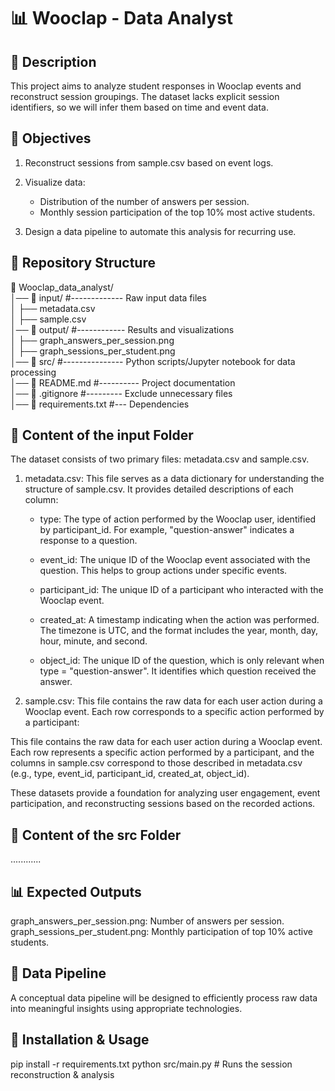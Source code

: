 <h1>📊 Wooclap - Data Analyst</h1>

<h2>📌 Description</h2>

This project aims to analyze student responses in Wooclap events and reconstruct session groupings. The dataset lacks explicit session identifiers, so we will infer them based on time and event data.

<h2>🎯 Objectives</h2>

1. Reconstruct sessions from sample.csv based on event logs.

2. Visualize data:
    - Distribution of the number of answers per session.
    - Monthly session participation of the top 10% most active students.
3. Design a data pipeline to automate this analysis for recurring use.

<h2>📁 Repository Structure</h2>

📂 Wooclap_data_analyst/ <br>
│── 📂 input/ #------------- Raw input data files <br>
│   ├── metadata.csv <br>
│   ├── sample.csv  <br>
│── 📂 output/ #------------ Results and visualizations <br>
│   ├── graph_answers_per_session.png <br>
│   ├── graph_sessions_per_student.png <br>
│── 📂 src/ #--------------- Python scripts/Jupyter notebook for data processing <br>
│── 📜 README.md #---------- Project documentation <br>
│── 📜 .gitignore #--------- Exclude unnecessary files <br>
│── 📜 requirements.txt #--- Dependencies <br>

<h2>📄 Content of the input Folder</h2>

The dataset consists of two primary files: metadata.csv and sample.csv.

1. metadata.csv: This file serves as a data dictionary for understanding the structure of sample.csv. It provides detailed descriptions of each column:

    - type: The type of action performed by the Wooclap user, identified by participant_id. For example, "question-answer" indicates a response to a question.

    - event_id: The unique ID of the Wooclap event associated with the question. This helps to group actions under specific events.

    - participant_id: The unique ID of a participant who interacted with the Wooclap event.

    - created_at: A timestamp indicating when the action was performed. The timezone is UTC, and the format includes the year, month, day, hour, minute, and second.

    - object_id: The unique ID of the question, which is only relevant when type = "question-answer". It identifies which question received the answer.

2. sample.csv: This file contains the raw data for each user action during a Wooclap event. Each row corresponds to a specific action performed by a participant:

This file contains the raw data for each user action during a Wooclap event. Each row represents a specific action performed by a participant, and the columns in sample.csv correspond to those described in metadata.csv (e.g., type, event_id, participant_id, created_at, object_id).

These datasets provide a foundation for analyzing user engagement, event participation, and reconstructing sessions based on the recorded actions.

<h2>📄 Content of the src Folder</h2>

............

<h2>📊 Expected Outputs</h2>

graph_answers_per_session.png: Number of answers per session.
graph_sessions_per_student.png: Monthly participation of top 10% active students.

<h2>🔧 Data Pipeline</h2>

A conceptual data pipeline will be designed to efficiently process raw data into meaningful insights using appropriate technologies.

<h2>🚀 Installation & Usage</h2>

pip install -r requirements.txt
python src/main.py  # Runs the session reconstruction & analysis

